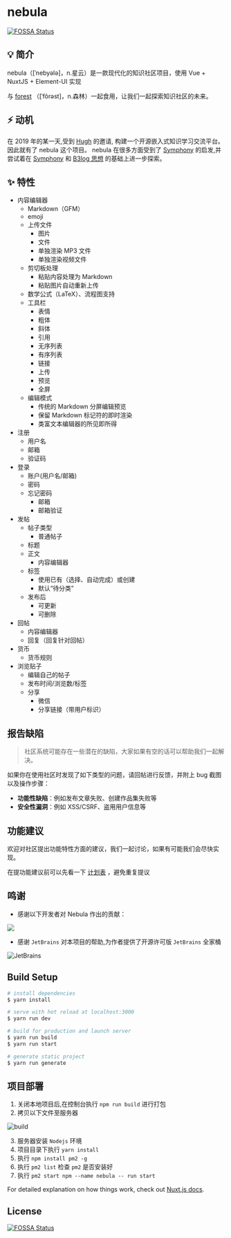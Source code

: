 # nebula

[![FOSSA Status](https://app.fossa.com/api/projects/git%2Bgithub.com%2Frymcu%2Fnebula.svg?type=shield)](https://app.fossa.com/projects/git%2Bgithub.com%2Frymcu%2Fnebula?ref=badge_shield)

## 💡 简介
nebula（[ˈnebyələ]，n.星云）是一款现代化的知识社区项目，使用 Vue + NuxtJS + Element-UI 实现

与 [forest](https://github.com/rymcu/forest) （[ˈfôrəst]，n.森林）一起食用，让我们一起探索知识社区的未来。

## ⚡ 动机

在 2019 年的某一天,受到 [Hugh](https://rymcu.com/user/Hugh) 的邀请, 构建一个开源嵌入式知识学习交流平台。因此就有了 nebula 这个项目。 nebula
在很多方面受到了 [Symphony](https://github.com/88250/symphony) 的启发,并尝试着在 [Symphony](https://github.com/88250/symphony)
和 [B3log 思想](https://ld246.com/article/1546941897596) 的基础上进一步探索。


## ✨ 特性

- 内容编辑器
  - Markdown（GFM）
  - emoji
  - 上传文件
    - 图片
    - 文件
    - 单独渲染 MP3 文件
    - 单独渲染视频文件
  - 剪切板处理
    - 粘贴内容处理为 Markdown
    - 粘贴图片自动重新上传
  - 数学公式（LaTeX）、流程图支持
  - 工具栏
    - 表情
    - 粗体
    - 斜体
    - 引用
    - 无序列表
    - 有序列表
    - 链接
    - 上传
    - 预览
    - 全屏
  - 编辑模式
    - 传统的 Markdown 分屏编辑预览
    - 保留 Markdown 标记符的即时渲染
    - 类富文本编辑器的所见即所得
- 注册
  - 用户名
  - 邮箱
  - 验证码
- 登录
  - 账户(用户名/邮箱)
  - 密码
  - 忘记密码
    - 邮箱
    - 邮箱验证
- 发帖
  - 帖子类型
    - 普通帖子
  - 标题
  - 正文
    - 内容编辑器
  - 标签
    - 使用已有（选择、自动完成）或创建
    - 默认“待分类”
  - 发布后
    - 可更新
    - 可删除
- 回帖
  - 内容编辑器
  - 回复（回复针对回帖）
- 货币
  - 货币规则
- 浏览贴子
  - 编辑自己的帖子
  - 发布时间/浏览数/标签
  - 分享
    - 微信
    - 分享链接（带用户标识）

## 报告缺陷

> 社区系统可能存在一些潜在的缺陷，大家如果有空的话可以帮助我们一起解决。

如果你在使用社区时发现了如下类型的问题，请回帖进行反馈，并附上 bug 截图以及操作步骤：

* **功能性缺陷**：例如发布文章失败、创建作品集失败等
* **安全性漏洞**：例如 XSS/CSRF、盗用用户信息等

## 功能建议

欢迎对社区提出功能特性方面的建议，我们一起讨论，如果有可能我们会尽快实现。

在提功能建议前可以先看一下 [计划表](https://rymcu.com/article/29) ，避免重复提议

## 鸣谢
- 感谢以下开发者对 Nebula 作出的贡献：

<a href="https://github.com/rymcu/nebula/graphs/contributors">
  <img src="https://contrib.rocks/image?repo=rymcu/nebula&max=1000" />
</a>

- 感谢 `JetBrains` 对本项目的帮助,为作者提供了开源许可版 `JetBrains` 全家桶

![JetBrains](assets/jb_beam.svg)
## Build Setup

```bash
# install dependencies
$ yarn install

# serve with hot reload at localhost:3000
$ yarn run dev

# build for production and launch server
$ yarn run build
$ yarn run start

# generate static project
$ yarn run generate
```

## 项目部署
1. 关闭本地项目后,在控制台执行 `npm run build` 进行打包
2. 拷贝以下文件至服务器

![build](assets/build.png)
   
3. 服务器安装 `Nodejs` 环境
4. 项目目录下执行 `yarn install`
5. 执行 `npm install pm2 -g`
6. 执行 `pm2 list` 检查 `pm2` 是否安装好
7. 执行 `pm2 start npm --name nebula -- run start`


For detailed explanation on how things work, check out [Nuxt.js docs](https://nuxtjs.org).

## License
[![FOSSA Status](https://app.fossa.com/api/projects/git%2Bgithub.com%2Frymcu%2Fnebula.svg?type=large)](https://app.fossa.com/projects/git%2Bgithub.com%2Frymcu%2Fnebula?ref=badge_large)
